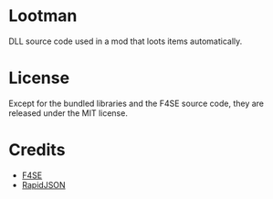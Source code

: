 # Lootman
DLL source code used in a mod that loots items automatically.

# License
Except for the bundled libraries and the F4SE source code, they are released under the MIT license.

# Credits
- [F4SE](https://f4se.silverlock.org/)
- [RapidJSON](https://github.com/Tencent/rapidjson)
